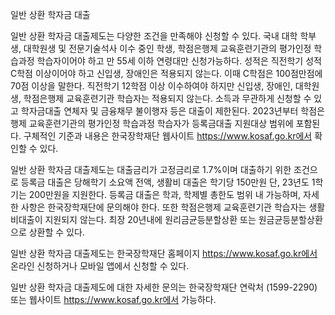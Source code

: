 일반 상환 학자금 대출


일반 상환 학자금 대출제도는 다양한 조건을 만족해야 신청할 수 있다. 국내 대학 학부생, 대학원생 및 전문기술석사 이수 중인 학생, 학점은행제 교육훈련기관의 평가인정 학습과정 학습자이어야 하고 만 55세 이하 연령대만 신청가능하다. 성적은 직전학기 성적 C학점 이상이어야 하고 신입생, 장애인은 적용되지 않는다. 이때 C학점은 100점만점에 70점 이상을 말한다. 직전학기 12학점 이상 이수하여야 하지만 신입생, 장애인, 대학원생, 학점은행제 교육훈련기관 학습자는 적용되지 않는다. 소득과 무관하게 신청할 수 있고 학자금대출 연체자 및 금융채무 불이행자 등은 대출이 제한된다. 2023년부터 학점은행제 교육훈련기관의 평가인정 학습과정 학습자가 등록금대출 지원대상 범위에 포함된다. 구체적인 기준과 내용은 한국장학재단 웹사이트 https://www.kosaf.go.kr에서 확인할 수 있다.


일반 상환 학자금 대출제도는 대출금리가 고정금리로 1.7%이며 대출하기 위한 조건으로 등록금 대출은 당해학기 소요액 전액, 생활비 대출은 학기당 150만원 단, 23년도 1학기는 200만원을 지원한다. 등록금 대출은 학과, 학제별 총한도 범위 내 가능하며, 자세한 사항은 한국장학재단에 문의해야 한다. 또한 학점은행제 교육훈련기관 학습자는 생활비대출이 지원되지 않는다. 최장 20년내에 원리금균등분할상환 또는 원금균등분할상환으로 상환할 수 있다.


일반 상환 학자금 대출제도는 한국장학재단 홈페이지 https://www.kosaf.go.kr에서 온라인 신청하거나 모바일 앱에서 신청할 수 있다.


일반 상환 학자금 대출제도에 대한 자세한 문의는 한국장학재단 연락처 (1599-2290) 또는 웹사이트 https://www.kosaf.go.kr에서 가능하다.